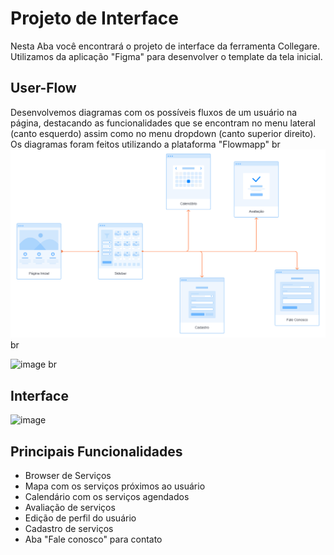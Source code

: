 
# Projeto de Interface

Nesta Aba você encontrará o projeto de interface da ferramenta Collegare. Utilizamos da aplicação "Figma" para desenvolver o template da tela inicial.

## User-Flow
Desenvolvemos diagramas com os possíveis fluxos de um usuário na página, destacando as funcionalidades que se encontram no menu lateral (canto esquerdo) assim como no menu dropdown (canto superior direito).
Os diagramas foram feitos utilizando a plataforma "Flowmapp"
br
![image](https://github.com/ICEI-PUC-Minas-PMGCC-TI/tiaw-pmg-cc-m-20212-trabalho-autonomo/blob/213ea1bb02e410604d47b0eccbb8833879eebbb7/Documentacao/images/User-Flow/Menu%20Lateral.png)
br

![image](https://github.com/ICEI-PUC-Minas-PMGCC-TI/tiaw-pmg-cc-m-20212-trabalho-autonomo/blob/213ea1bb02e410604d47b0eccbb8833879eebbb7/Documentacao/images/User-Flow/P%C3%A1gina%20Inicial.png)
br
## Interface
![image](https://user-images.githubusercontent.com/90704425/136807440-c37dd244-428f-4c5d-a30b-d2cedd1013b6.png)

## Principais Funcionalidades
- Browser de Serviços
- Mapa com os serviços próximos ao usuário
- Calendário com os serviços agendados
- Avaliação de serviços
- Edição de perfil do usuário
- Cadastro de serviços
- Aba "Fale conosco" para contato



